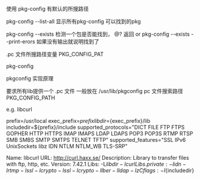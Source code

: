 
使用 
pkg-config 有默认的所搜路径

pkg-config --list-all
  显示所有pkg-config 可以找到的pkg

pkg-config --exists  <pkgName> 检测一个包是否能找到， @? 返回
or 
pkg-config --exists --print-erors <pkgName> 如果没有输出就说明找到了

.pc 文件所搜路径变量
PKG_CONFIG_PAT

pkg-config 


pkgconfig 
实现原理

要求所有lib提供一个 .pc 文件
一般放在 /usr/lib/pkgconfig
pc 文件搜索路径
 PKG_CONFIG_PATH


e.g. libcurl

prefix=/usr/local
exec_prefix=${prefix}
libdir=${exec_prefix}/lib
includedir=${prefix}/include
supported_protocols="DICT FILE FTP FTPS GOPHER HTTP HTTPS IMAP IMAPS LDAP LDAPS POP3 POP3S RTMP RTSP SMB SMBS SMTP SMTPS TELNET TFTP"
supported_features="SSL IPv6 UnixSockets libz IDN NTLM NTLM_WB TLS-SRP"

Name: libcurl
URL: http://curl.haxx.se/
Description: Library to transfer files with ftp, http, etc.
Version: 7.42.1
Libs: -L${libdir} -lcurl
Libs.private: -lidn -lrtmp -lssl -lcrypto -lssl -lcrypto -llber -lldap -lz
Cflags: -I${includedir} 
